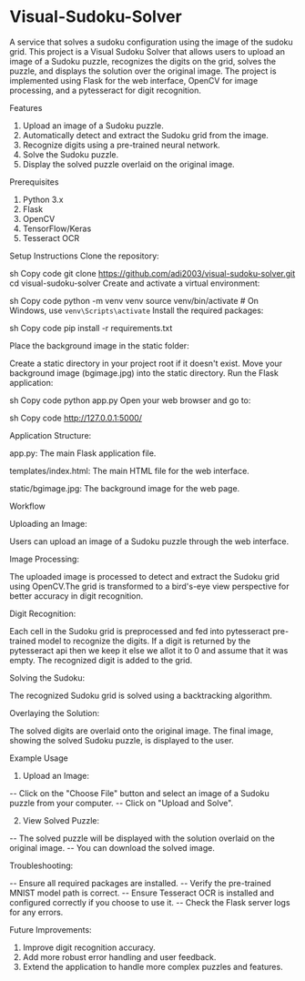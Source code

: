 # Visual-Sudoku-Solver
A service that solves a sudoku configuration using the image of the sudoku grid.
This project is a Visual Sudoku Solver that allows users to upload an image of a Sudoku puzzle, recognizes the digits on the grid, solves the puzzle, and displays the solution over the original image. The project is implemented using Flask for the web interface, OpenCV for image processing, and a pytesseract for digit recognition.

Features
1. Upload an image of a Sudoku puzzle.
2. Automatically detect and extract the Sudoku grid from the image.
3. Recognize digits using a pre-trained neural network.
4. Solve the Sudoku puzzle.
5. Display the solved puzzle overlaid on the original image.

Prerequisites
1. Python 3.x
2. Flask
3. OpenCV
5. TensorFlow/Keras
6. Tesseract OCR

Setup Instructions
Clone the repository:

sh
Copy code
git clone https://github.com/adi2003/visual-sudoku-solver.git
cd visual-sudoku-solver
Create and activate a virtual environment:

sh
Copy code
python -m venv venv
source venv/bin/activate   # On Windows, use `venv\Scripts\activate`
Install the required packages:

sh
Copy code
pip install -r requirements.txt

Place the background image in the static folder:

Create a static directory in your project root if it doesn't exist.
Move your background image (bgimage.jpg) into the static directory.
Run the Flask application:

sh
Copy code
python app.py
Open your web browser and go to:

sh
Copy code
http://127.0.0.1:5000/

Application Structure:

app.py: The main Flask application file.

templates/index.html: The main HTML file for the web interface.

static/bgimage.jpg: The background image for the web page.

Workflow

Uploading an Image:

Users can upload an image of a Sudoku puzzle through the web interface.

Image Processing:

The uploaded image is processed to detect and extract the Sudoku grid using OpenCV.The grid is transformed to a bird's-eye view perspective for better accuracy in digit recognition.

Digit Recognition:

Each cell in the Sudoku grid is preprocessed and fed into pytesseract pre-trained model to recognize the digits. If a digit is returned by the pytesseract api then we keep it else we allot it to 0 and assume that it was empty. The recognized digit is added to the grid.

Solving the Sudoku:

The recognized Sudoku grid is solved using a backtracking algorithm.

Overlaying the Solution:

The solved digits are overlaid onto the original image.
The final image, showing the solved Sudoku puzzle, is displayed to the user.

Example Usage

1. Upload an Image:

 -- Click on the "Choose File" button and select an image of a Sudoku puzzle from your computer.
 -- Click on "Upload and Solve".
 
2. View Solved Puzzle:

 -- The solved puzzle will be displayed with the solution overlaid on the original image.
 -- You can download the solved image.

Troubleshooting: 

-- Ensure all required packages are installed.
-- Verify the pre-trained MNIST model path is correct.
-- Ensure Tesseract OCR is installed and configured correctly if you choose to use it.
-- Check the Flask server logs for any errors.

Future Improvements: 
1. Improve digit recognition accuracy.
2. Add more robust error handling and user feedback.
3. Extend the application to handle more complex puzzles and features.
   
